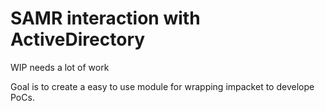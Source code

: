 # SAMR interaction with ActiveDirectory

WIP needs a lot of work

Goal is to create a easy to use module for wrapping impacket to develope PoCs.
